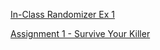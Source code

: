 [In-Class Randomizer Ex 1](exercises/characterRandomizer/index.html)

[Assignment 1 - Survive Your Killer](exercises/surviveYourKiller/index.html)
